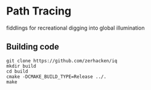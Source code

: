 # Path Tracing

fiddlings for recreational digging into global illumination

## Building code

```
git clone https://github.com/zerhacken/iq
mkdir build
cd build
cmake -DCMAKE_BUILD_TYPE=Release ../.
make
```